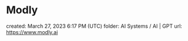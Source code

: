 # Modly

created: March 27, 2023 6:17 PM (UTC)
folder: AI Systems / AI | GPT
url: https://www.modly.ai